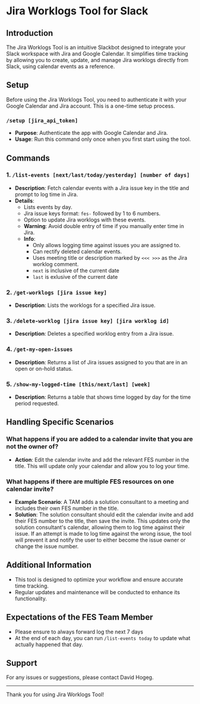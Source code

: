 # Jira Worklogs Tool for Slack

## Introduction
The Jira Worklogs Tool is an intuitive Slackbot designed to integrate your Slack workspace with Jira and Google Calendar. It simplifies time tracking by allowing you to create, update, and manage Jira worklogs directly from Slack, using calendar events as a reference.

## Setup
Before using the Jira Worklogs Tool, you need to authenticate it with your Google Calendar and Jira account. This is a one-time setup process.

### `/setup [jira_api_token]`
- **Purpose**: Authenticate the app with Google Calendar and Jira.
- **Usage**: Run this command only once when you first start using the tool.

## Commands

### 1. `/list-events [next/last/today/yesterday] [number of days]`
- **Description**: Fetch calendar events with a Jira issue key in the title and prompt to log time in Jira.
- **Details**:
  - Lists events by day.
  - Jira issue keys format: `fes-` followed by 1 to 6 numbers.
  - Option to update Jira worklogs with these events.
  - **Warning**: Avoid double entry of time if you manually enter time in Jira.
  - **Info**: 
    - Only allows logging time against issues you are assigned to.
    - Can rectify deleted calendar events.
    - Uses meeting title or description marked by `<<< >>>` as the Jira worklog comment.
    - `next` is inclusive of the current date
    - `last` is exlusive of the current date

### 2. `/get-worklogs [jira issue key]`
- **Description**: Lists the worklogs for a specified Jira issue.

### 3. `/delete-worklog [jira issue key] [jira worklog id]`
- **Description**: Deletes a specified worklog entry from a Jira issue.

### 4. `/get-my-open-issues`
- **Description**: Returns a list of Jira issues assigned to you that are in an open or on-hold status.

### 5. `/show-my-logged-time [this/next/last] [week]`
- **Description**: Returns a table that shows time logged by day for the time period requested.

## Handling Specific Scenarios

### What happens if you are added to a calendar invite that you are not the owner of?
- **Action**: Edit the calendar invite and add the relevant FES number in the title. This will update only your calendar and allow you to log your time.

### What happens if there are multiple FES resources on one calendar invite?
- **Example Scenario**: A TAM adds a solution consultant to a meeting and includes their own FES number in the title.
- **Solution**: The solution consultant should edit the calendar invite and add their FES number to the title, then save the invite. This updates only the solution consultant's calendar, allowing them to log time against their issue. If an attempt is made to log time against the wrong issue, the tool will prevent it and notify the user to either become the issue owner or change the issue number.

## Additional Information
- This tool is designed to optimize your workflow and ensure accurate time tracking.
- Regular updates and maintenance will be conducted to enhance its functionality.

## Expectations of the FES Team Member
- Please ensure to always forward log the next 7 days
- At the end of each day, you can run `/list-events today` to update what actually happened that day.

## Support
For any issues or suggestions, please contact David Hogeg.

---

Thank you for using Jira Worklogs Tool!
